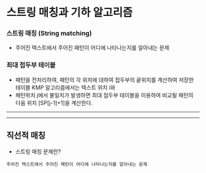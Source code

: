 # 스트링 매칭과 기하 알고리즘

### 스트링 매칭 (String matching)

- 주어진 텍스트에서 주어진 패턴이 어디에 나타나는지를 알아내는 문제

### 최대 접두부 테이블

- 패턴을 전처리하여, 패턴의 각 위치에 대하여 접두부의 끝위치를 계산하여 저장한 테이블 KMP 알고리즘에서는 텍스트 위치 i와
- 패턴위치 j에서 불일치가 발생하면 최대 접두부 테이블을 이용하여 비교될 패턴의 다음 위치 [SP[j-1]+1]을 계산한다.

---

---

## 직선적 매칭

- 스트링 매칭 문제란?

```
주어진 텍스트에서 주어진 패턴이 어디에 나타나는지를 알아내는 문제
```
